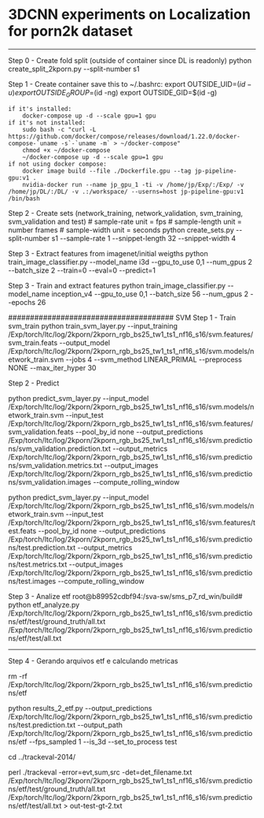 # 3DCNN experiments on Localization for porn2k dataset

------------------------

Step 0 - Create fold split (outside of container since DL is readonly)
    python create_split_2kporn.py --split-number s1

Step 1 - Create container
    save this to ~/.bashrc:
        export OUTSIDE_UID=$(id -u)
        export OUTSIDE_GROUP=$(id -ng)
        export OUTSIDE_GID=$(id -g)

    if it's installed:
        docker-compose up -d --scale gpu=1 gpu
    if it's not installed:
        sudo bash -c "curl -L https://github.com/docker/compose/releases/download/1.22.0/docker-compose-`uname -s`-`uname -m` > ~/docker-compose"
        chmod +x ~/docker-compose
        ~/docker-compose up -d --scale gpu=1 gpu
    if not using docker compose:
        docker image build --file ./Dockerfile.gpu --tag jp-pipeline-gpu:v1 .
        nvidia-docker run --name jp_gpu_1 -ti -v /home/jp/Exp/:/Exp/ -v /home/jp/DL/:/DL/ -v .:/workspace/ --userns=host jp-pipeline-gpu:v1 /bin/bash

Step 2 - Create sets (network_training, network_validation, svm_training, svm_validation and test)
    # sample-rate unit = fps
    # sample-length unit = number frames
    # sample-width unit = seconds
    python create_sets.py --split-number s1 --sample-rate 1 --snippet-length 32 --snippet-width 4

Step 3 - Extract features from imagenet/initial weigths
    python train_image_classifier.py --model_name i3d --gpu_to_use 0,1 --num_gpus 2 --batch_size 2 --train=0 --eval=0 --predict=1

Step 3 - Train and extract features
    python train_image_classifier.py --model_name inception_v4 --gpu_to_use 0,1 --batch_size 56 --num_gpus 2 --epochs 26

######################################
SVM
Step 1 - Train svm_train
python train_svm_layer.py --input_training /Exp/torch/ltc/log/2kporn/2kporn_rgb_bs25_tw1_ts1_nf16_s16/svm.features/svm_train.feats --output_model /Exp/torch/ltc/log/2kporn/2kporn_rgb_bs25_tw1_ts1_nf16_s16/svm.models/network_train.svm --jobs 4 --svm_method LINEAR_PRIMAL --preprocess NONE --max_iter_hyper 30

Step 2 - Predict

 python predict_svm_layer.py --input_model /Exp/torch/ltc/log/2kporn/2kporn_rgb_bs25_tw1_ts1_nf16_s16/svm.models/network_train.svm  --input_test /Exp/torch/ltc/log/2kporn/2kporn_rgb_bs25_tw1_ts1_nf16_s16/svm.features/svm_validation.feats --pool_by_id none  --output_predictions /Exp/torch/ltc/log/2kporn/2kporn_rgb_bs25_tw1_ts1_nf16_s16/svm.predictions/svm_validation.prediction.txt --output_metrics /Exp/torch/ltc/log/2kporn/2kporn_rgb_bs25_tw1_ts1_nf16_s16/svm.predictions/svm_validation.metrics.txt --output_images /Exp/torch/ltc/log/2kporn/2kporn_rgb_bs25_tw1_ts1_nf16_s16/svm.predictions/svm_validation.images --compute_rolling_window

 python predict_svm_layer.py --input_model /Exp/torch/ltc/log/2kporn/2kporn_rgb_bs25_tw1_ts1_nf16_s16/svm.models/network_train.svm  --input_test /Exp/torch/ltc/log/2kporn/2kporn_rgb_bs25_tw1_ts1_nf16_s16/svm.features/test.feats --pool_by_id none  --output_predictions /Exp/torch/ltc/log/2kporn/2kporn_rgb_bs25_tw1_ts1_nf16_s16/svm.predictions/test.prediction.txt --output_metrics /Exp/torch/ltc/log/2kporn/2kporn_rgb_bs25_tw1_ts1_nf16_s16/svm.predictions/test.metrics.txt --output_images /Exp/torch/ltc/log/2kporn/2kporn_rgb_bs25_tw1_ts1_nf16_s16/svm.predictions/test.images --compute_rolling_window


Step 3 - Analize etf
root@b89952cdbf94:/sva-sw/sms_p7_rd_win/build# python etf_analyze.py /Exp/torch/ltc/log/2kporn/2kporn_rgb_bs25_tw1_ts1_nf16_s16/svm.predictions/etf/test/ground_truth/all.txt /Exp/torch/ltc/log/2kporn/2kporn_rgb_bs25_tw1_ts1_nf16_s16/svm.predictions/etf/test/all.txt

--------------------------------
Step 4 - Gerando arquivos etf e calculando metricas

rm -rf /Exp/torch/ltc/log/2kporn/2kporn_rgb_bs25_tw1_ts1_nf16_s16/svm.predictions/etf

python results_2_etf.py --output_predictions /Exp/torch/ltc/log/2kporn/2kporn_rgb_bs25_tw1_ts1_nf16_s16/svm.predictions/test.prediction.txt --output_path /Exp/torch/ltc/log/2kporn/2kporn_rgb_bs25_tw1_ts1_nf16_s16/svm.predictions/etf --fps_sampled 1 --is_3d --set_to_process test

cd ../trackeval-2014/

perl ./trackeval -error=evt,sum,src -det=det_filename.txt /Exp/torch/ltc/log/2kporn/2kporn_rgb_bs25_tw1_ts1_nf16_s16/svm.predictions/etf/test/ground_truth/all.txt /Exp/torch/ltc/log/2kporn/2kporn_rgb_bs25_tw1_ts1_nf16_s16/svm.predictions/etf/test/all.txt >   out-test-gt-2.txt

